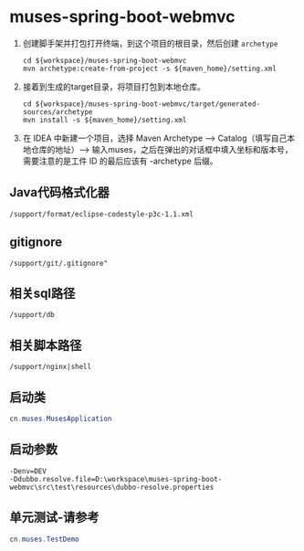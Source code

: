 # muses-spring-boot-webmvc

1. 创建脚手架并打包打开终端，到这个项目的根目录，然后创建 <code>archetype</code>

   ```shell
   cd ${workspace}/muses-spring-boot-webmvc
   mvn archetype:create-from-project -s ${maven_home}/setting.xml
   ```


2. 接着到生成的target目录，将项目打包到本地仓库。

   ```shell
   cd ${workspace}/muses-spring-boot-webmvc/target/generated-sources/archetype
   mvn install -s ${maven_home}/setting.xml
   ```

3. 在 IDEA 中新建一个项目，选择 Maven Archetype --> Catalog（填写自己本地仓库的地址）--> 输入muses，之后在弹出的对话框中填入坐标和版本号，需要注意的是工件 ID 的最后应该有 -archetype 后缀。

## Java代码格式化器
`/support/format/eclipse-codestyle-p3c-1.1.xml`

## gitignore
`/support/git/.gitignore"`

## 相关sql路径
`/support/db`

## 相关脚本路径
`/support/nginx|shell`

## 启动类
```java
cn.muses.MusesApplication
```

## 启动参数

```properties
-Denv=DEV
-Ddubbo.resolve.file=D:\workspace\muses-spring-boot-webmvc\src\test\resources\dubbo-resolve.properties
```

## 单元测试-请参考
```java
cn.muses.TestDemo
```
